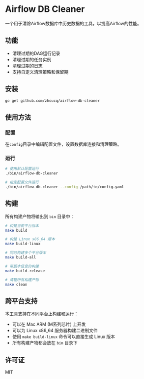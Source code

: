 # Airflow DB Cleaner

一个用于清除Airflow数据库中历史数据的工具，以提高Airflow的性能。

## 功能

- 清理过期的DAG运行记录
- 清理过期的任务实例
- 清理过期的日志
- 支持自定义清理策略和保留期

## 安装

```bash
go get github.com/zhoucq/airflow-db-cleaner
```

## 使用方法

### 配置

在`config`目录中编辑配置文件，设置数据库连接和清理策略。

### 运行

```bash
# 使用默认配置运行
./bin/airflow-db-cleaner

# 指定配置文件运行
./bin/airflow-db-cleaner --config /path/to/config.yaml
```

## 构建

所有构建产物将输出到 `bin` 目录中：

```bash
# 构建当前平台版本
make build

# 构建 Linux x86_64 版本
make build-linux

# 同时构建多个平台版本
make build-all

# 带版本信息的构建
make build-release

# 清理所有构建产物
make clean
```

## 跨平台支持

本工具支持在不同平台上构建和运行：

- 可以在 Mac ARM (M系列芯片) 上开发
- 可以为 Linux x86_64 服务器构建二进制文件
- 使用 `make build-linux` 命令可以直接生成 Linux 版本
- 所有构建产物都会放在 `bin` 目录下

## 许可证

MIT 